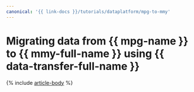 ```yaml
---
canonical: '{{ link-docs }}/tutorials/dataplatform/mpg-to-mmy'
---
```


# Migrating data from {{ mpg-name }} to {{ mmy-full-name }} using {{ data-transfer-full-name }}

{% include [article-body](../../_tutorials/dataplatform/datatransfer/mpg-to-mmy.md) %}
